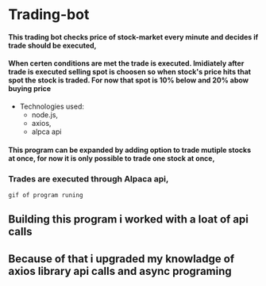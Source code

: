 # Trading-bot


 #### This trading bot checks price of stock-market every minute and decides if trade should be executed,

 #### When certen conditions are met the trade is executed. Imidiately after trade is executed selling spot is choosen so when stock's price hits that spot the stock is traded. For now that spot is 10% below and 20% abow buying price



 * Technologies used:
	* node.js,
	* axios,
	* alpca api


  #### This program can be expanded by adding option to trade mutiple stocks at once, for now it is only possible to trade one stock at once,



 ### Trades are executed through Alpaca api, 


	gif of program runing




  ## Building this program i worked with a loat of api calls
  ## Because of that i upgraded my knowladge of axios library api calls and async programing
